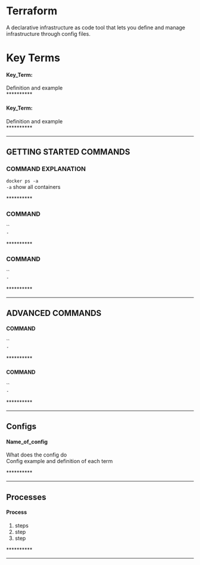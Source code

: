 # Terraform

A declarative infrastructure as code tool that lets you define and manage infrastructure through config files.

# Key Terms

#### Key_Term:

Definition and example  
\*\*\*\*\*\*\*\*\*\*

#### Key_Term:

Definition and example  
\*\*\*\*\*\*\*\*\*\*

---

## GETTING STARTED COMMANDS

### COMMAND EXPLANATION

`docker ps -a`  
`-a` show all containers

\*\*\*\*\*\*\*\*\*\*

### COMMAND

``  
`-`

\*\*\*\*\*\*\*\*\*\*

### COMMAND

``  
`-`

\*\*\*\*\*\*\*\*\*\*

---

## ADVANCED COMMANDS

#### COMMAND

``  
`-`

\*\*\*\*\*\*\*\*\*\*

#### COMMAND

``  
`-`

\*\*\*\*\*\*\*\*\*\*

---

## Configs

#### Name_of_config

What does the config do  
Config example and definition of each term

\*\*\*\*\*\*\*\*\*\*

---

## Processes

#### Process

1. steps
2. step
3. step

\*\*\*\*\*\*\*\*\*\*

---
